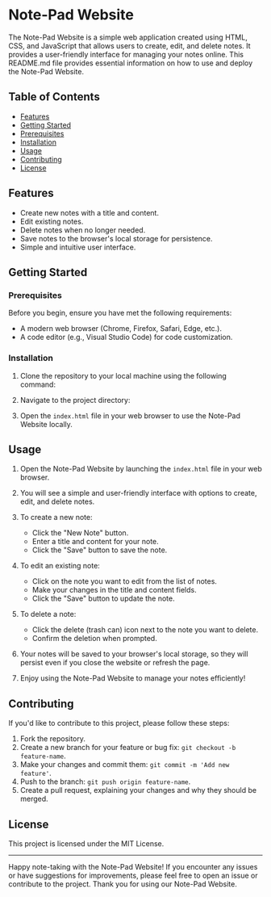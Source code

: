 # Note-Pad Website

The Note-Pad Website is a simple web application created using HTML, CSS, and JavaScript that allows users to create, edit, and delete notes. It provides a user-friendly interface for managing your notes online. This README.md file provides essential information on how to use and deploy the Note-Pad Website.

## Table of Contents

- [Features](#features)
- [Getting Started](#getting-started)
- [Prerequisites](#prerequisites)
- [Installation](#installation)
- [Usage](#usage)
- [Contributing](#contributing)
- [License](#license)

## Features

- Create new notes with a title and content.
- Edit existing notes.
- Delete notes when no longer needed.
- Save notes to the browser's local storage for persistence.
- Simple and intuitive user interface.

## Getting Started

### Prerequisites

Before you begin, ensure you have met the following requirements:

- A modern web browser (Chrome, Firefox, Safari, Edge, etc.).
- A code editor (e.g., Visual Studio Code) for code customization.

### Installation

1. Clone the repository to your local machine using the following command:

2. Navigate to the project directory:

3. Open the `index.html` file in your web browser to use the Note-Pad Website locally.

## Usage

1. Open the Note-Pad Website by launching the `index.html` file in your web browser.

2. You will see a simple and user-friendly interface with options to create, edit, and delete notes.

3. To create a new note:
   - Click the "New Note" button.
   - Enter a title and content for your note.
   - Click the "Save" button to save the note.

4. To edit an existing note:
   - Click on the note you want to edit from the list of notes.
   - Make your changes in the title and content fields.
   - Click the "Save" button to update the note.

5. To delete a note:
   - Click the delete (trash can) icon next to the note you want to delete.
   - Confirm the deletion when prompted.

6. Your notes will be saved to your browser's local storage, so they will persist even if you close the website or refresh the page.

7. Enjoy using the Note-Pad Website to manage your notes efficiently!

## Contributing

If you'd like to contribute to this project, please follow these steps:

1. Fork the repository.
2. Create a new branch for your feature or bug fix: `git checkout -b feature-name`.
3. Make your changes and commit them: `git commit -m 'Add new feature'`.
4. Push to the branch: `git push origin feature-name`.
5. Create a pull request, explaining your changes and why they should be merged.

## License

This project is licensed under the MIT License.

---

Happy note-taking with the Note-Pad Website! If you encounter any issues or have suggestions for improvements, please feel free to open an issue or contribute to the project. Thank you for using our Note-Pad Website.
